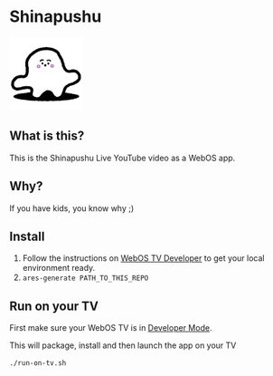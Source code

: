 # Shinapushu

![shinapushu logo](./logolarge.png)

## What is this?
This is the Shinapushu Live YouTube video as a WebOS app.

## Why?
If you have kids, you know why ;)

## Install
1. Follow the instructions on [WebOS TV Developer](https://webostv.developer.lge.com/develop/getting-started/build-your-first-web-app) to get your local environment ready.
2. `ares-generate PATH_TO_THIS_REPO`

## Run on your TV
First make sure your WebOS TV is in [Developer Mode](https://webostv.developer.lge.com/develop/getting-started/developer-mode-app).

This will package, install and then launch the app on your TV
```sh
./run-on-tv.sh
```
